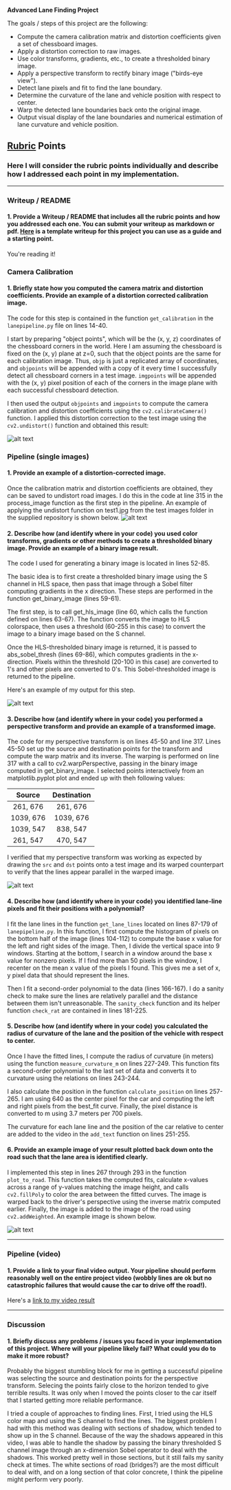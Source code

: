 **Advanced Lane Finding Project**

The goals / steps of this project are the following:

* Compute the camera calibration matrix and distortion coefficients given a set of chessboard images.
* Apply a distortion correction to raw images.
* Use color transforms, gradients, etc., to create a thresholded binary image.
* Apply a perspective transform to rectify binary image ("birds-eye view").
* Detect lane pixels and fit to find the lane boundary.
* Determine the curvature of the lane and vehicle position with respect to center.
* Warp the detected lane boundaries back onto the original image.
* Output visual display of the lane boundaries and numerical estimation of lane curvature and vehicle position.

[//]: # (Image References)

[image1]: ./output_images/calibration.png "Undistorted"
[image2]: ./output_images/road_transformed.png "Road Transformed"
[image3]: ./output_images/binary_image.png "Binary Example"
[image4]: ./output_images/warped_straight_lines.png "Warp Example"
[image5]: ./output_images/color_fit_lines.jpg "Fit Visual"
[image6]: ./output_images/example_output.png "Output"
[video1]: ./output_images/project_output.mp4 "Video"

## [Rubric](https://review.udacity.com/#!/rubrics/571/view) Points

### Here I will consider the rubric points individually and describe how I addressed each point in my implementation.  

---

### Writeup / README

#### 1. Provide a Writeup / README that includes all the rubric points and how you addressed each one.  You can submit your writeup as markdown or pdf.  [Here](https://github.com/udacity/CarND-Advanced-Lane-Lines/blob/master/writeup_template.md) is a template writeup for this project you can use as a guide and a starting point.  

You're reading it!

### Camera Calibration

#### 1. Briefly state how you computed the camera matrix and distortion coefficients. Provide an example of a distortion corrected calibration image.

The code for this step is contained in the function `get_calibration` in the `lanepipeline.py` file on lines 14-40. 

I start by preparing "object points", which will be the (x, y, z) coordinates of the chessboard corners in the world. Here I am assuming the chessboard is fixed on the (x, y) plane at z=0, such that the object points are the same for each calibration image.  Thus, `objp` is just a replicated array of coordinates, and `objpoints` will be appended with a copy of it every time I successfully detect all chessboard corners in a test image.  `imgpoints` will be appended with the (x, y) pixel position of each of the corners in the image plane with each successful chessboard detection.  

I then used the output `objpoints` and `imgpoints` to compute the camera calibration and distortion coefficients using the `cv2.calibrateCamera()` function.  I applied this distortion correction to the test image using the `cv2.undistort()` function and obtained this result: 

![alt text][image1]

### Pipeline (single images)

#### 1. Provide an example of a distortion-corrected image.

Once the calibration matrix and distortion coefficients are obtained, they can be saved to undistort road images. I do this in the code at line 315 in the process_image function as the first step in the pipeline. An example of applying the undistort function on test1.jpg from the test images folder in the supplied repository is shown below.
![alt text][image2]

#### 2. Describe how (and identify where in your code) you used color transforms, gradients or other methods to create a thresholded binary image.  Provide an example of a binary image result.

The code I used for generating a binary image is located in lines 52-85.

The basic idea is to first create a thresholded binary image using the S channel in HLS space, then pass that image through a Sobel filter computing gradients in the x direction. These steps are performed in the function get_binary_image (lines 59-61).

The first step, is to call get_hls_image (line 60, which calls the function defined on lines 63-67). The function converts the image to HLS colorspace, then uses a threshold (60-255 in this case) to convert the image to a binary image based on the S channel.

Once the HLS-thresholded binary image is returned, it is passed to abs_sobel_thresh (lines 69-86), which computes gradients in the x-direction. Pixels within the threshold (20-100 in this case) are converted to 1's and other pixels are converted to 0's. This Sobel-thresholded image is returned to the pipeline.

Here's an example of my output for this step.  

![alt text][image3]

#### 3. Describe how (and identify where in your code) you performed a perspective transform and provide an example of a transformed image.

The code for my perspective transform is on lines 45-50 and line 317. Lines 45-50 set up the source and destination points for the transform and compute the warp matrix and its inverse. The warping is performed on line 317 with a call to cv2.warpPerspective, passing in the binary image computed in get_binary_image. I selected points interactively from an matplotlib.pyplot plot and ended up with theh following values:

| Source        | Destination   | 
|:-------------:|:-------------:| 
| 261, 676      | 261, 676      | 
| 1039, 676     | 1039, 676     |
| 1039, 547     | 838, 547      |
| 261, 547      | 470, 547      |

I verified that my perspective transform was working as expected by drawing the `src` and `dst` points onto a test image and its warped counterpart to verify that the lines appear parallel in the warped image.

![alt text][image4]

#### 4. Describe how (and identify where in your code) you identified lane-line pixels and fit their positions with a polynomial?

I fit the lane lines in the function `get_lane_lines` located on lines 87-179 of `lanepipeline.py`. In this function, I first compute the histogram of pixels on the bottom half of the image (lines 104-112) to compute the base x value for the left and right sides of the image. Then, I divide the vertical space into 9 windows. Starting at the bottom, I search in a window around the base x value for nonzero pixels. If I find more than 50 pixels in the window, I recenter on the mean x value of the pixels I found. This gives me a set of x, y pixel data that should represent the lines.

Then I fit a second-order polynomial to the data (lines 166-167). I do a sanity check to make sure the lines are relatively parallel and the distance between them isn't unreasonable. The `sanity_check` function and its helper function `check_rat` are contained in lines 181-225.

#### 5. Describe how (and identify where in your code) you calculated the radius of curvature of the lane and the position of the vehicle with respect to center.

Once I have the fitted lines, I compute the radius of curvature (in meters) using the function `measure_curvature_m` on lines 227-249. This function fits a second-order polynomial to the last set of data and converts it to curvature using the relations on lines 243-244.

I also calculate the position in the function `calculate_position` on lines 257-265. I am using 640 as the center pixel for the car and computing the left and right pixels from the best_fit curve. Finally, the pixel distance is converted to m using 3.7 meters per 700 pixels.

The curvature for each lane line and the position of the car relative to center are added to the video in the `add_text` function on lines 251-255.

#### 6. Provide an example image of your result plotted back down onto the road such that the lane area is identified clearly.

I implemented this step in lines 267 through 293 in the function `plot_to_road`. This function takes the computed fits, calculate x-values across a range of y-values matching the image height, and calls `cv2.fillPoly` to color the area between the fitted curves. The image is warped back to the driver's perspective using the inverse matrix computed earlier. Finally, the image is added to the image of the road using `cv2.addWeighted`. An example image is shown below.

![alt text][image6]

---

### Pipeline (video)

#### 1. Provide a link to your final video output.  Your pipeline should perform reasonably well on the entire project video (wobbly lines are ok but no catastrophic failures that would cause the car to drive off the road!).

Here's a [link to my video result](./output_images/project_output.mp4)

---

### Discussion

#### 1. Briefly discuss any problems / issues you faced in your implementation of this project.  Where will your pipeline likely fail?  What could you do to make it more robust?

Probably the biggest stumbling block for me in getting a successful pipeline was selecting the source and destination points for the perspective transform. Selecing the points fairly close to the horizon tended to give terrible results. It was only when I moved the points closer to the car itself that I started getting more reliable performance.

I tried a couple of approaches to finding lines. First, I tried using the HLS color map and using the S channel to find the lines. The biggest problem I had with this method was dealing with sections of shadow, which tended to show up in the S channel. Because of the way the shadows appeared in this video, I was able to handle the shadow by passing the binary thresholded S channel image through an x-dimension Sobel operator to deal with the shadows. This worked pretty well in those sections, but it still fails my sanity check at times. The white sections of road (bridges?) are the most difficult to deal with, and on a long section of that color concrete, I think the pipeline might perform very poorly.